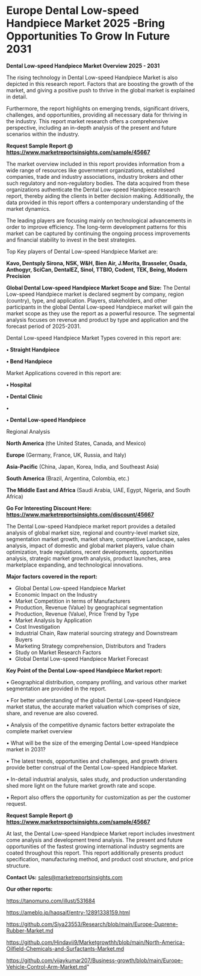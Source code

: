 # Europe Dental Low-speed Handpiece Market 2025 -Bring Opportunities To Grow In Future 2031

<Strong> Dental Low-speed Handpiece Market Overview 2025 - 2031</strong>

The rising technology in Dental Low-speed Handpiece Market is also depicted in this research report. Factors that are boosting the growth of the market, and giving a positive push to thrive in the global market is explained in detail.

Furthermore, the report highlights on emerging trends, significant drivers, challenges, and opportunities, providing all necessary data for thriving in the industry. This report market research offers a comprehensive perspective, including an in-depth analysis of the present and future scenarios within the industry.

<strong>Request Sample Report @ <a href=https://www.marketreportsinsights.com/sample/45667>https://www.marketreportsinsights.com/sample/45667</a></strong>

The market overview included in this report provides information from a wide range of resources like government organizations, established companies, trade and industry associations, industry brokers and other such regulatory and non-regulatory bodies. The data acquired from these organizations authenticate the Dental Low-speed Handpiece research report, thereby aiding the clients in better decision making. Additionally, the data provided in this report offers a contemporary understanding of the market dynamics.

The leading players are focusing mainly on technological advancements in order to improve efficiency. The long-term development patterns for this market can be captured by continuing the ongoing process improvements and financial stability to invest in the best strategies.

Top Key players of Dental Low-speed Handpiece Market are:

<strong>Kavo, Dentsply Sirona, NSK, W&H, Bien Air, J.Morita, Brasseler, Osada, Anthogyr, SciCan, DentalEZ, Sinol, TTBIO, Codent, TEK, Being, Modern Precision</strong>

<strong><b>Global Dental Low-speed Handpiece Market Scope and Size:</b></strong>
The Dental Low-speed Handpiece market is declared segment by company, region (country), type, and application. Players, stakeholders, and other participants in the global Dental Low-speed Handpiece market will gain the market scope as they use the report as a powerful resource. The segmental analysis focuses on revenue and product by type and application and the forecast period of 2025-2031.

Dental Low-speed Handpiece Market Types covered in this report are:

<strong>•  Straight Handpiece

•  Bend Handpiece</strong>

Market Applications covered in this report are:

<strong>•  Hospital

•  Dental Clinic

•  

•  Dental Low-speed Handpiece</strong> 

Regional Analysis

<strong>North America</strong> (the United States, Canada, and Mexico)

<strong>Europe</strong> (Germany, France, UK, Russia, and Italy)

<strong>Asia-Pacific</strong> (China, Japan, Korea, India, and Southeast Asia)

<strong>South America</strong> (Brazil, Argentina, Colombia, etc.)

<strong>The Middle East and Africa</strong> (Saudi Arabia, UAE, Egypt, Nigeria, and South Africa)

<strong>Go For Interesting Discount Here: <a href=https://www.marketreportsinsights.com/discount/45667>https://www.marketreportsinsights.com/discount/45667</a></strong>

The Dental Low-speed Handpiece market report provides a detailed analysis of global market size, regional and country-level market size, segmentation market growth, market share, competitive Landscape, sales analysis, impact of domestic and global market players, value chain optimization, trade regulations, recent developments, opportunities analysis, strategic market growth analysis, product launches, area marketplace expanding, and technological innovations.

<strong><b>Major factors covered in the report:</b></strong>
<ul>
  <li>Global Dental Low-speed Handpiece Market </li>
  <li>Economic Impact on the Industry</li>
  <li>Market Competition in terms of Manufacturers</li>
  <li>Production, Revenue (Value) by geographical segmentation</li>
  <li>Production, Revenue (Value), Price Trend by Type</li>
  <li>Market Analysis by Application</li>
  <li>Cost Investigation</li>
  <li>Industrial Chain, Raw material sourcing strategy and Downstream Buyers</li>
  <li>Marketing Strategy comprehension, Distributors and Traders</li>
  <li>Study on Market Research Factors</li>
  <li>Global Dental Low-speed Handpiece Market Forecast</li>
</ul>

<strong><b>Key Point of the Dental Low-speed Handpiece Market report:</b></strong>

• Geographical distribution, company profiling, and various other market segmentation are provided in the report.

• For better understanding of the global Dental Low-speed Handpiece market status, the accurate market valuation which comprises of size, share, and revenue are also covered.

• Analysis of the competitive dynamic factors better extrapolate the complete market overview

• What will be the size of the emerging Dental Low-speed Handpiece market in 2031?

• The latest trends, opportunities and challenges, and growth drivers provide better construal of the Dental Low-speed Handpiece Market.

• In-detail industrial analysis, sales study, and production understanding shed more light on the future market growth rate and scope.

• Report also offers the opportunity for customization as per the customer request.

<strong>Request Sample Report @ <a href=https://www.marketreportsinsights.com/sample/45667>https://www.marketreportsinsights.com/sample/45667</a></strong>

At last, the Dental Low-speed Handpiece Market report includes investment come analysis and development trend analysis. The present and future opportunities of the fastest growing international industry segments are coated throughout this report. This report additionally presents product specification, manufacturing method, and product cost structure, and price structure.

<strong>Contact Us:</strong>
sales@marketreportsinsights.com

<strong>Our other reports:</strong>

<a href=https://tanomuno.com/illust/531684>https://tanomuno.com/illust/531684</a>

<a href=https://ameblo.jp/haqsaif/entry-12891338159.html>https://ameblo.jp/haqsaif/entry-12891338159.html</a>

<a href=https://github.com/Siya23553/Research/blob/main/Europe-Duprene-Rubber-Market.md>https://github.com/Siya23553/Research/blob/main/Europe-Duprene-Rubber-Market.md</a>

<a href=https://github.com/Hindavii9/Marketgrowthh/blob/main/North-America-Oilfield-Chemicals-and-Surfactants-Market.md>https://github.com/Hindavii9/Marketgrowthh/blob/main/North-America-Oilfield-Chemicals-and-Surfactants-Market.md</a>

<a href=https://github.com/vijaykumar207/Business-growth/blob/main/Europe-Vehicle-Control-Arm-Market.md>https://github.com/vijaykumar207/Business-growth/blob/main/Europe-Vehicle-Control-Arm-Market.md</a>"
